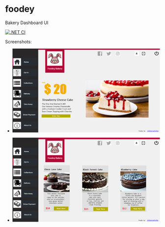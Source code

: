 # foodey
Bakery Dashboard UI

[![.NET CI](https://github.com/shikharvashistha/foodey/actions/workflows/dotnet.yml/badge.svg?branch=main)](https://github.com/shikharvashistha/foodey/actions/workflows/dotnet.yml)


Screenshots:

- ![FIRST](asserts/first.png)


- ![SECOND](asserts/second.png)
